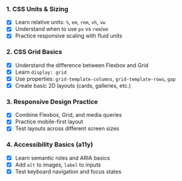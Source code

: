 ### 1. CSS Units & Sizing
- [x] Learn relative units: `%`, `em`, `rem`, `vh`, `vw`
- [x] Understand when to use `px` vs `rem`/`em`
- [x] Practice responsive scaling with fluid units

### 2. CSS Grid Basics
- [x] Understand the difference between Flexbox and Grid
- [x] Learn `display: grid`
- [x] Use properties: `grid-template-columns`, `grid-template-rows`, `gap`
- [x] Create basic 2D layouts (cards, galleries, etc.)

### 3. Responsive Design Practice
- [x] Combine Flexbox, Grid, and media queries
- [x] Practice mobile-first layout
- [x] Test layouts across different screen sizes

### 4. Accessibility Basics (a11y)
- [x] Learn semantic roles and ARIA basics
- [x] Add `alt` to images, `label` to inputs
- [x] Test keyboard navigation and focus states
